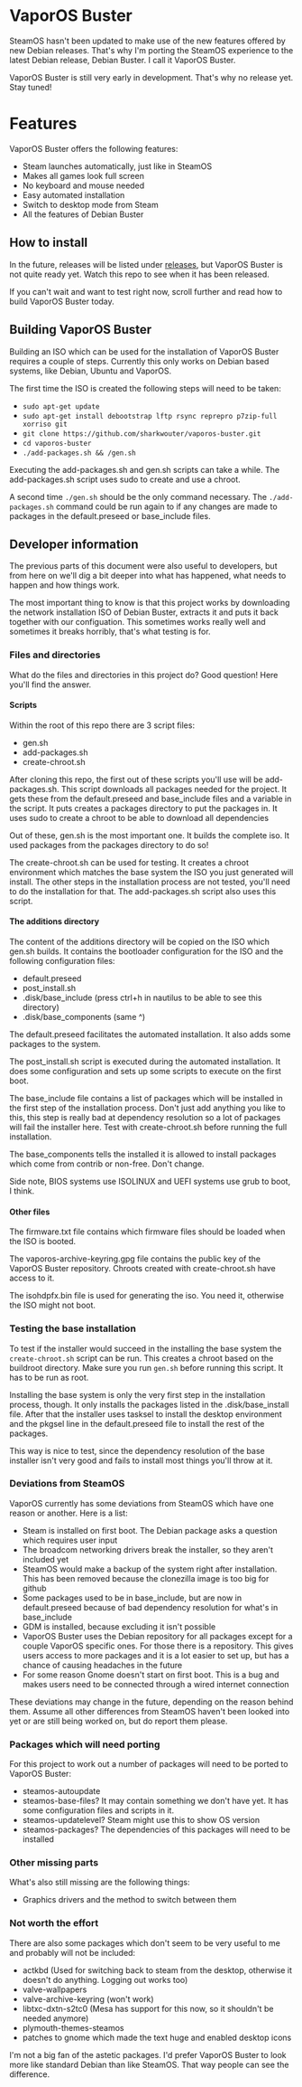 # VaporOS Buster

SteamOS hasn't been updated to make use of the new features offered by new Debian releases. That's why I'm porting the SteamOS experience to the latest Debian release, Debian Buster. I call it VaporOS Buster.

VaporOS Buster is still very early in development. That's why no release yet. Stay tuned!

# Features

VaporOS Buster offers the following features:
- Steam launches automatically, just like in SteamOS
- Makes all games look full screen
- No keyboard and mouse needed
- Easy automated installation
- Switch to desktop mode from Steam
- All the features of Debian Buster

## How to install

In the future, releases will be listed under [releases](https://github.com/sharkwouter/vaporos-buster/releases), but VaporOS Buster is not quite ready yet. Watch this repo to see when it has been released.

If you can't wait and want to test right now, scroll further and read how to build VaporOS Buster today.

## Building VaporOS Buster

Building an ISO which can be used for the installation of VaporOS Buster requires a couple of steps. Currently this only works on Debian based systems, like Debian, Ubuntu and VaporOS.

The first time the ISO is created the following steps will need to be taken:

 - ``sudo apt-get update``
 - ``sudo apt-get install debootstrap lftp rsync reprepro p7zip-full xorriso git``
 - ``git clone https://github.com/sharkwouter/vaporos-buster.git``
 - ``cd vaporos-buster``
 - ``./add-packages.sh && /gen.sh``

Executing the add-packages.sh and gen.sh scripts can take a while. The add-packages.sh script uses sudo to create and use a chroot.

A second time ``./gen.sh`` should be the only command necessary. The ``./add-packages.sh`` command could be run again to if any changes are made to packages in the default.preseed or base_include files.

## Developer information

The previous parts of this document were also useful to developers, but from here on we'll dig a bit deeper into what has happened, what needs to happen and how things work.

The most important thing to know is that this project works by downloading the network installation ISO of Debian Buster, extracts it and puts it back together with our configuation. This sometimes works really well and sometimes it breaks horribly, that's what testing is for.

### Files and directories

What do the files and directories in this project do? Good question! Here you'll find the answer.

#### Scripts

Within the root of this repo there are 3 script files:

- gen.sh
- add-packages.sh
- create-chroot.sh

After cloning this repo, the first out of these scripts you'll use will be add-packages.sh. This script downloads all packages needed for the project. It gets these from the default.preseed and base_include files and a variable in the script. It puts creates a packages directory to put the packages in. It uses sudo to create a chroot to be able to download all dependencies

Out of these, gen.sh is the most important one. It builds the complete iso. It used packages from the packages directory to do so!

The create-chroot.sh can be used for testing. It creates a chroot environment which matches the base system the ISO you just generated will install. The other steps in the installation process are not tested, you'll need to do the installation for that. The add-packages.sh script also uses this script.

#### The additions directory

The content of the additions directory will be copied on the ISO which gen.sh builds. It contains the bootloader configuration for the ISO and the following configuration files:

- default.preseed
- post_install.sh
- .disk/base_include (press ctrl+h in nautilus to be able to see this directory)
- .disk/base_components (same ^)

The default.preseed facilitates the automated installation. It also adds some packages to the system.

The post_install.sh script is executed during the automated installation. It does some configuration and sets up some scripts to execute on the first boot.

The base_include file contains a list of packages which will be installed in the first step of the installation process. Don't just add anything you like to this, this step is really bad at dependency resolution so a lot of packages will fail the installer here. Test with create-chroot.sh before running the full installation.

The base_components tells the installed it is allowed to install packages which come from contrib or non-free. Don't change.

Side note, BIOS systems use ISOLINUX and UEFI systems use grub to boot, I think.

#### Other files

The firmware.txt file contains which firmware files should be loaded when the ISO is booted.

The vaporos-archive-keyring.gpg file contains the public key of the VaporOS Buster repository. Chroots created with create-chroot.sh have access to it.

The isohdpfx.bin file is used for generating the iso. You need it, otherwise the ISO might not boot.

### Testing the base installation

To test if the installer would succeed in the installing the base system the ``create-chroot.sh`` script can be run. This creates a chroot based on the buildroot directory. Make sure you run ``gen.sh`` before running this script. It has to be run as root.

Installing the base system is only the very first step in the installation process, though. It only installs the packages listed in the .disk/base_install file. After that the installer uses tasksel to install the desktop environment and the pkgsel line in the default.preseed file to install the rest of the packages.

This way is nice to test, since the dependency resolution of the base installer isn't very good and fails to install most things you'll throw at it.

### Deviations from SteamOS

VaporOS currently has some deviations from SteamOS which have one reason or another. Here is a list:

- Steam is installed on first boot. The Debian package asks a question which requires user input
- The broadcom networking drivers break the installer, so they aren't included yet
- SteamOS would make a backup of the system right after installation. This has been removed because the clonezilla image is too big for github
- Some packages used to be in base_include, but are now in default.preseed because of bad dependency resolution for what's in base_include
- GDM is installed, because excluding it isn't possible
- VaporOS Buster uses the Debian repository for all packages except for a couple VaporOS specific ones. For those there is a repository. This gives users access to more packages and it is a lot easier to set up, but has a chance of causing headaches in the future
- For some reason Gnome doesn't start on first boot. This is a bug and makes users need to be connected through a wired internet connection


These deviations may change in the future, depending on the reason behind them. Assume all other differences from SteamOS haven't been looked into yet or are still being worked on, but do report them please.

### Packages which will need porting

For this project to work out a number of packages will need to be ported to VaporOS Buster:

- steamos-autoupdate
- steamos-base-files? It may contain something we don't have yet. It has some configuration files and scripts in it.
- steamos-updatelevel? Steam might use this to show OS version
- steamos-packages? The dependencies of this packages will need to be installed

### Other missing parts

What's also still missing are the following things:

- Graphics drivers and the method to switch between them

### Not worth the effort

There are also some packages which don't seem to be very useful to me and probably will not be included:

- actkbd (Used for switching back to steam from the desktop, otherwise it doesn't do anything. Logging out works too)
- valve-wallpapers
- valve-archive-keyring (won't work)
- libtxc-dxtn-s2tc0 (Mesa has support for this now, so it shouldn't be needed anymore)
- plymouth-themes-steamos
- patches to gnome which made the text huge and enabled desktop icons

I'm not a big fan of the astetic packages. I'd prefer VaporOS Buster to look more like standard Debian than like SteamOS. That way people can see the difference.
